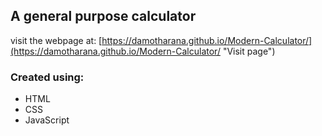 ## A general purpose calculator

visit the webpage at: [https://damotharana.github.io/Modern-Calculator/](https://damotharana.github.io/Modern-Calculator/ "Visit page")

### Created using:
* HTML
* CSS
* JavaScript

